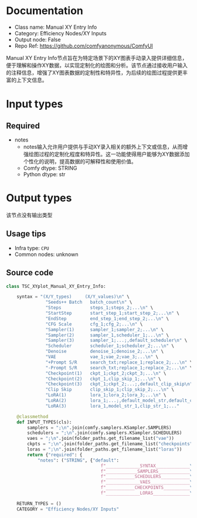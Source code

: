 
# Documentation
- Class name: Manual XY Entry Info
- Category: Efficiency Nodes/XY Inputs
- Output node: False
- Repo Ref: https://github.com/comfyanonymous/ComfyUI

Manual XY Entry Info节点旨在为特定场景下的XY图表手动录入提供详细信息，便于理解和操作XY数据，以实现定制化的绘图和分析。该节点通过接收用户输入的注释信息，增强了XY图表数据的定制性和特异性，为后续的绘图过程提供更丰富的上下文信息。

# Input types
## Required
- notes
    - notes输入允许用户提供与手动XY录入相关的额外上下文或信息，从而增强绘图过程的定制化程度和特异性。这一功能使得用户能够为XY数据添加个性化的说明，提高数据的可解释性和使用价值。
    - Comfy dtype: STRING
    - Python dtype: str

# Output types
该节点没有输出类型


## Usage tips
- Infra type: `CPU`
- Common nodes: unknown


## Source code
```python
class TSC_XYplot_Manual_XY_Entry_Info:

    syntax = "(X/Y_types)     (X/Y_values)\n" \
               "Seeds++ Batch   batch_count\n" \
               "Steps           steps_1;steps_2;...\n" \
               "StartStep       start_step_1;start_step_2;...\n" \
               "EndStep         end_step_1;end_step_2;...\n" \
               "CFG Scale       cfg_1;cfg_2;...\n" \
               "Sampler(1)      sampler_1;sampler_2;...\n" \
               "Sampler(2)      sampler_1,scheduler_1;...\n" \
               "Sampler(3)      sampler_1;...;,default_scheduler\n" \
               "Scheduler       scheduler_1;scheduler_2;...\n" \
               "Denoise         denoise_1;denoise_2;...\n" \
               "VAE             vae_1;vae_2;vae_3;...\n" \
               "+Prompt S/R     search_txt;replace_1;replace_2;...\n" \
               "-Prompt S/R     search_txt;replace_1;replace_2;...\n" \
               "Checkpoint(1)   ckpt_1;ckpt_2;ckpt_3;...\n" \
               "Checkpoint(2)   ckpt_1,clip_skip_1;...\n" \
               "Checkpoint(3)   ckpt_1;ckpt_2;...;,default_clip_skip\n" \
               "Clip Skip       clip_skip_1;clip_skip_2;...\n" \
               "LoRA(1)         lora_1;lora_2;lora_3;...\n" \
               "LoRA(2)         lora_1;...;,default_model_str,default_clip_str\n" \
               "LoRA(3)         lora_1,model_str_1,clip_str_1;..."

    @classmethod
    def INPUT_TYPES(cls):
        samplers = ";\n".join(comfy.samplers.KSampler.SAMPLERS)
        schedulers = ";\n".join(comfy.samplers.KSampler.SCHEDULERS)
        vaes = ";\n".join(folder_paths.get_filename_list("vae"))
        ckpts = ";\n".join(folder_paths.get_filename_list("checkpoints"))
        loras = ";\n".join(folder_paths.get_filename_list("loras"))
        return {"required": {
            "notes": ("STRING", {"default":
                                    f"_____________SYNTAX_____________\n{cls.syntax}\n\n"
                                    f"____________SAMPLERS____________\n{samplers}\n\n"
                                    f"___________SCHEDULERS___________\n{schedulers}\n\n"
                                    f"_____________VAES_______________\n{vaes}\n\n"
                                    f"___________CHECKPOINTS__________\n{ckpts}\n\n"
                                    f"_____________LORAS______________\n{loras}\n","multiline": True}),},}

    RETURN_TYPES = ()
    CATEGORY = "Efficiency Nodes/XY Inputs"

```
